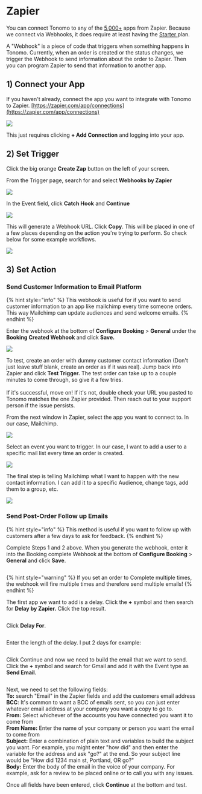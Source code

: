 # Zapier

You can connect Tonomo to any of the [5,000+](https://zapier.com/apps) apps from Zapier. Because we connect via Webhooks, it does require at least having the [Starter ](https://zapier.com/pricing)plan.

A "Webhook" is a piece of code that triggers when something happens in Tonomo. Currently, when an order is created or the status changes, we trigger the Webhook to send information about the order to Zapier. Then you can program Zapier to send that information to another app.

## 1) Connect your App

If you haven't already, connect the app you want to integrate with Tonomo to Zapier. [https://zapier.com/app/connections](https://zapier.com/app/connections)

![](<../../.gitbook/assets/image (151).png>)

This just requires clicking **+ Add Connection** and logging into your app.

## 2) Set Trigger

Click the big orange **Create Zap** button on the left of your screen.

From the Trigger page, search for and select **Webhooks by Zapier**

![](<../../.gitbook/assets/image (173).png>)

In the Event field, click **Catch Hook** and **Continue**

![](<../../.gitbook/assets/image (159).png>)

This will generate a Webhook URL. Click **Copy**. This will be placed in one of a few places depending on the action you're trying to perform. So check below for some example workflows.

![](<../../.gitbook/assets/image (48).png>)

## 3) Set Action

### Send Customer Information to Email Platform

{% hint style="info" %}
This webhook is useful for if you want to send customer information to an app like mailchimp every time someone orders. This way Mailchimp can update audiences and send welcome emails.
{% endhint %}

Enter the webhook at the bottom of **Configure Booking** > **General** under the **Booking Created Webhook** and click **Save.**

![](<../../.gitbook/assets/image (161).png>)

To test, create an order with dummy customer contact information (Don't just leave stuff blank, create an order as if it was real). Jump back into Zapier and click **Test Trigger.** The test order can take up to a couple minutes to come through, so give it a few tries.\
\
If it's successful, move on! If it's not, double check your URL you pasted to Tonomo matches the one Zapier provided. Then reach out to your support person if the issue persists.

From the next window in Zapier, select the app you want to connect to. In our case, Mailchimp.

![](<../../.gitbook/assets/image (130).png>)

Select an event you want to trigger. In our case, I want to add a user to a specific mail list every time an order is created.&#x20;

![](<../../.gitbook/assets/image (34).png>)

The final step is telling Mailchimp what I want to happen with the new contact information. I can add it to a specific Audience, change tags, add them to a group, etc.

![](<../../.gitbook/assets/image (11) (1).png>)

### Send Post-Order Follow up Emails

{% hint style="info" %}
This method is useful if you want to follow up with customers after a few days to ask for feedback.
{% endhint %}

Complete Steps 1 and 2 above. When you generate the webhook, enter it into the Booking complete Webhook at the bottom of **Configure Booking** > **General** and click **Save**.

<figure><img src="../../.gitbook/assets/image (93).png" alt=""><figcaption></figcaption></figure>

{% hint style="warning" %}
If you set an order to Complete multiple times, the webhook will fire multiple times and therefore send multiple emails!
{% endhint %}

The first app we want to add is a delay. Click the **+** symbol and then search for **Delay by Zapier.** Click the top result.&#x20;

<figure><img src="../../.gitbook/assets/image (29).png" alt=""><figcaption></figcaption></figure>

Click **Delay For**.

<figure><img src="../../.gitbook/assets/image (26).png" alt=""><figcaption></figcaption></figure>

Enter the length of the delay. I put 2 days for example:

<figure><img src="../../.gitbook/assets/image (73).png" alt=""><figcaption></figcaption></figure>

Click Continue and now we need to build the email that we want to send. Click the **+** symbol and search for Gmail and add it with the Event type as **Send Email**.

<figure><img src="../../.gitbook/assets/image (69).png" alt=""><figcaption></figcaption></figure>

Next, we need to set the following fields:\
**To:** search "Email" in the Zapier fields and add the customers email address\
**BCC**: It's common to want a BCC of emails sent, so you can just enter whatever email address at your company you want a copy to go to.\
**From:** Select whichever of the accounts you have connected you want it to come from\
**From Name:** Enter the name of your company or person you want the email to come from\
**Subject:** Enter a combination of plain text and variables to build the subject you want. For example, you might enter "how did" and then enter the variable for the address and ask "go?" at the end. So your subject line would be "How did 1234 main st, Portland, OR go?"\
**Body:** Enter the body of the email in the voice of your company. For example, ask for a review to be placed online or to call you with any issues.

Once all fields have been entered, click **Continue** at the bottom and test.
